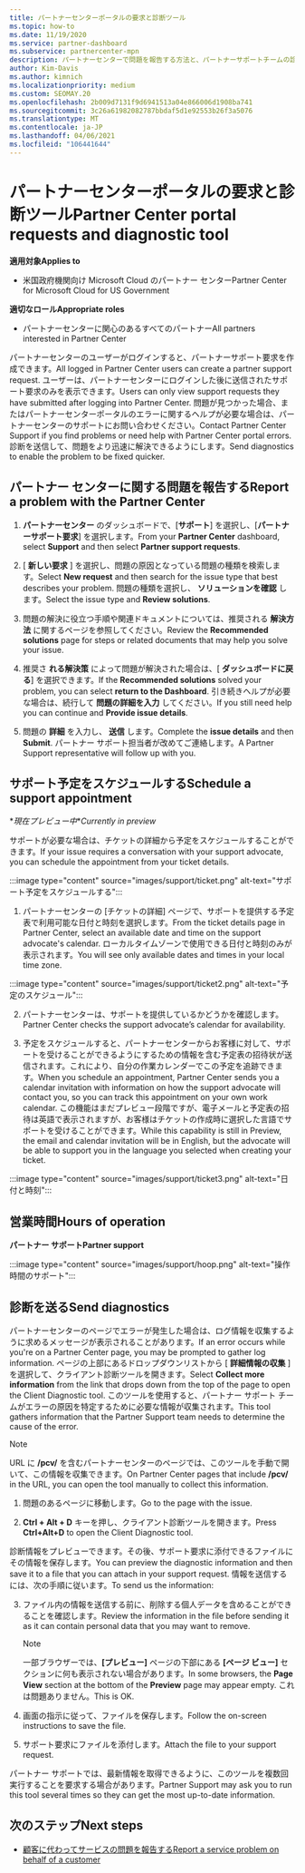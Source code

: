 ```yaml
---
title: パートナーセンターポータルの要求と診断ツール
ms.topic: how-to
ms.date: 11/19/2020
ms.service: partner-dashboard
ms.subservice: partnercenter-mpn
description: パートナーセンターで問題を報告する方法と、パートナーサポートチームの診断情報を収集する方法について説明します。
author: Kim-Davis
ms.author: kimnich
ms.localizationpriority: medium
ms.custom: SEOMAY.20
ms.openlocfilehash: 2b009d7131f9d6941513a04e866006d1908ba741
ms.sourcegitcommit: 3c26a61982082787bbdaf5d1e92553b26f3a5076
ms.translationtype: MT
ms.contentlocale: ja-JP
ms.lasthandoff: 04/06/2021
ms.locfileid: "106441644"
---
```

# <a name="partner-center-portal-requests-and-diagnostic-tool"></a><span data-ttu-id="5d171-103">パートナーセンターポータルの要求と診断ツール</span><span class="sxs-lookup"><span data-stu-id="5d171-103">Partner Center portal requests and diagnostic tool</span></span>

<span data-ttu-id="5d171-104">**適用対象**</span><span class="sxs-lookup"><span data-stu-id="5d171-104">**Applies to**</span></span>

- <span data-ttu-id="5d171-105">米国政府機関向け Microsoft Cloud のパートナー センター</span><span class="sxs-lookup"><span data-stu-id="5d171-105">Partner Center for Microsoft Cloud for US Government</span></span>

<span data-ttu-id="5d171-106">**適切なロール**</span><span class="sxs-lookup"><span data-stu-id="5d171-106">**Appropriate roles**</span></span>

- <span data-ttu-id="5d171-107">パートナーセンターに関心のあるすべてのパートナー</span><span class="sxs-lookup"><span data-stu-id="5d171-107">All partners interested in Partner Center</span></span>

<span data-ttu-id="5d171-108">パートナーセンターのユーザーがログインすると、パートナーサポート要求を作成できます。</span><span class="sxs-lookup"><span data-stu-id="5d171-108">All logged in Partner Center users can create a partner support request.</span></span> <span data-ttu-id="5d171-109">ユーザーは、パートナーセンターにログインした後に送信されたサポート要求のみを表示できます。</span><span class="sxs-lookup"><span data-stu-id="5d171-109">Users can only view support requests they have submitted after logging into Partner Center.</span></span>
<span data-ttu-id="5d171-110">問題が見つかった場合、またはパートナーセンターポータルのエラーに関するヘルプが必要な場合は、パートナーセンターのサポートにお問い合わせください。</span><span class="sxs-lookup"><span data-stu-id="5d171-110">Contact Partner Center Support if you find problems or need help with Partner Center portal errors.</span></span> <span data-ttu-id="5d171-111">診断を送信して、問題をより迅速に解決できるようにします。</span><span class="sxs-lookup"><span data-stu-id="5d171-111">Send diagnostics to enable the problem to be fixed quicker.</span></span>

## <a name="report-a-problem-with-the-partner-center"></a><span data-ttu-id="5d171-112">パートナー センターに関する問題を報告する</span><span class="sxs-lookup"><span data-stu-id="5d171-112">Report a problem with the Partner Center</span></span>

1. <span data-ttu-id="5d171-113">**パートナーセンター** のダッシュボードで、[**サポート**] を選択し、[**パートナーサポート要求**] を選択します。</span><span class="sxs-lookup"><span data-stu-id="5d171-113">From your **Partner Center** dashboard, select **Support** and then select **Partner support requests**.</span></span>

2. <span data-ttu-id="5d171-114">[ **新しい要求** ] を選択し、問題の原因となっている問題の種類を検索します。</span><span class="sxs-lookup"><span data-stu-id="5d171-114">Select **New request** and then search for the issue type that best describes your problem.</span></span> <span data-ttu-id="5d171-115">問題の種類を選択し、 **ソリューションを確認** します。</span><span class="sxs-lookup"><span data-stu-id="5d171-115">Select the issue type and **Review solutions**.</span></span>

3. <span data-ttu-id="5d171-116">問題の解決に役立つ手順や関連ドキュメントについては、推奨される **解決方法** に関するページを参照してください。</span><span class="sxs-lookup"><span data-stu-id="5d171-116">Review the **Recommended solutions** page for steps or related documents that may help you solve your issue.</span></span>

4. <span data-ttu-id="5d171-117">推奨さ **れる解決策** によって問題が解決された場合は、[ **ダッシュボードに戻る**] を選択できます。</span><span class="sxs-lookup"><span data-stu-id="5d171-117">If the **Recommended solutions** solved your problem, you can select **return to the Dashboard**.</span></span> <span data-ttu-id="5d171-118">引き続きヘルプが必要な場合は、続行して **問題の詳細を入力** してください。</span><span class="sxs-lookup"><span data-stu-id="5d171-118">If you still need help you can continue and **Provide issue details**.</span></span>

5. <span data-ttu-id="5d171-119">問題の **詳細** を入力し、 **送信** します。</span><span class="sxs-lookup"><span data-stu-id="5d171-119">Complete the **issue details** and then **Submit**.</span></span> <span data-ttu-id="5d171-120">パートナー サポート担当者が改めてご連絡します。</span><span class="sxs-lookup"><span data-stu-id="5d171-120">A Partner Support representative will follow up with you.</span></span>

## <a name="schedule-a-support-appointment"></a><span data-ttu-id="5d171-121">サポート予定をスケジュールする</span><span class="sxs-lookup"><span data-stu-id="5d171-121">Schedule a support appointment</span></span> 

<span data-ttu-id="5d171-122">\**現在プレビュー中*</span><span class="sxs-lookup"><span data-stu-id="5d171-122">\**Currently in preview*</span></span>

<span data-ttu-id="5d171-123">サポートが必要な場合は、チケットの詳細から予定をスケジュールすることができます。</span><span class="sxs-lookup"><span data-stu-id="5d171-123">If your issue requires a conversation with your support advocate, you can schedule the appointment from your ticket details.</span></span>

:::image type="content" source="images/support/ticket.png" alt-text="サポート予定をスケジュールする":::

1.  <span data-ttu-id="5d171-125">パートナーセンターの [チケットの詳細] ページで、サポートを提供する予定表で利用可能な日付と時刻を選択します。</span><span class="sxs-lookup"><span data-stu-id="5d171-125">From the ticket details page in Partner Center, select an available date and time on the support advocate's calendar.</span></span> <span data-ttu-id="5d171-126">ローカルタイムゾーンで使用できる日付と時刻のみが表示されます。</span><span class="sxs-lookup"><span data-stu-id="5d171-126">You will see only available dates and times in your local time zone.</span></span>

:::image type="content" source="images/support/ticket2.png" alt-text="予定のスケジュール":::

2. <span data-ttu-id="5d171-128">パートナーセンターは、サポートを提供しているかどうかを確認します。</span><span class="sxs-lookup"><span data-stu-id="5d171-128">Partner Center checks the support advocate’s  calendar for availability.</span></span>

1. <span data-ttu-id="5d171-129">予定をスケジュールすると、パートナーセンターからお客様に対して、サポートを受けることができるようにするための情報を含む予定表の招待状が送信されます。これにより、自分の作業カレンダーでこの予定を追跡できます。</span><span class="sxs-lookup"><span data-stu-id="5d171-129">When you schedule an appointment, Partner Center sends you a calendar invitation with information on how the support advocate will contact you, so you can track this appointment on your own work calendar.</span></span>  <span data-ttu-id="5d171-130">この機能はまだプレビュー段階ですが、電子メールと予定表の招待は英語で表示されますが、お客様はチケットの作成時に選択した言語でサポートを受けることができます。</span><span class="sxs-lookup"><span data-stu-id="5d171-130">While this capability is still in Preview, the email and calendar invitation will be in English, but the advocate will be able to support you in the language you selected when creating your ticket.</span></span>

:::image type="content" source="images/support/ticket3.png" alt-text="日付と時刻":::

## <a name="hours-of-operation"></a><span data-ttu-id="5d171-132">営業時間</span><span class="sxs-lookup"><span data-stu-id="5d171-132">Hours of operation</span></span>

<span data-ttu-id="5d171-133">**パートナー サポート**</span><span class="sxs-lookup"><span data-stu-id="5d171-133">**Partner support**</span></span>

:::image type="content" source="images/support/hoop.png" alt-text="操作時間のサポート":::

## <a name="send-diagnostics"></a><span data-ttu-id="5d171-135">診断を送る</span><span class="sxs-lookup"><span data-stu-id="5d171-135">Send diagnostics</span></span>

<span data-ttu-id="5d171-136">パートナーセンターのページでエラーが発生した場合は、ログ情報を収集するように求めるメッセージが表示されることがあります。</span><span class="sxs-lookup"><span data-stu-id="5d171-136">If an error occurs while you're on a Partner Center page, you may be prompted to gather log information.</span></span> <span data-ttu-id="5d171-137">ページの上部にあるドロップダウンリストから [ **詳細情報の収集** ] を選択して、クライアント診断ツールを開きます。</span><span class="sxs-lookup"><span data-stu-id="5d171-137">Select **Collect more information** from the link that drops down from the top of the page to open the Client Diagnostic tool.</span></span> <span data-ttu-id="5d171-138">このツールを使用すると、パートナー サポート チームがエラーの原因を特定するために必要な情報が収集されます。</span><span class="sxs-lookup"><span data-stu-id="5d171-138">This tool gathers information that the Partner Support team needs to determine the cause of the error.</span></span> 

>[!NOTE]
><span data-ttu-id="5d171-139">URL に **/pcv/** を含むパートナーセンターのページでは、このツールを手動で開いて、この情報を収集できます。</span><span class="sxs-lookup"><span data-stu-id="5d171-139">On Partner Center pages that include **/pcv/** in the URL, you can open the tool manually to collect this information.</span></span>

1. <span data-ttu-id="5d171-140">問題のあるページに移動します。</span><span class="sxs-lookup"><span data-stu-id="5d171-140">Go to the page with the issue.</span></span>

2. <span data-ttu-id="5d171-141">**Ctrl + Alt + D** キーを押し、クライアント診断ツールを開きます。</span><span class="sxs-lookup"><span data-stu-id="5d171-141">Press **Ctrl+Alt+D** to open the Client Diagnostic tool.</span></span>

<span data-ttu-id="5d171-142">診断情報をプレビューできます。その後、サポート要求に添付できるファイルにその情報を保存します。</span><span class="sxs-lookup"><span data-stu-id="5d171-142">You can preview the diagnostic information and then save it to a file that you can attach in your support request.</span></span> <span data-ttu-id="5d171-143">情報を送信するには、次の手順に従います。</span><span class="sxs-lookup"><span data-stu-id="5d171-143">To send us the information:</span></span>

3. <span data-ttu-id="5d171-144">ファイル内の情報を送信する前に、削除する個人データを含めることができることを確認します。</span><span class="sxs-lookup"><span data-stu-id="5d171-144">Review the information in the file before sending it as it can contain personal data that you may want to remove.</span></span>

    >[!NOTE]
    ><span data-ttu-id="5d171-145">一部ブラウザーでは、**[プレビュー]** ページの下部にある **[ページ ビュー]** セクションに何も表示されない場合があります。</span><span class="sxs-lookup"><span data-stu-id="5d171-145">In some browsers, the **Page View** section at the bottom of the **Preview** page may appear empty.</span></span> <span data-ttu-id="5d171-146">これは問題ありません。</span><span class="sxs-lookup"><span data-stu-id="5d171-146">This is OK.</span></span>

4. <span data-ttu-id="5d171-147">画面の指示に従って、ファイルを保存します。</span><span class="sxs-lookup"><span data-stu-id="5d171-147">Follow the on-screen instructions to save the file.</span></span>

5. <span data-ttu-id="5d171-148">サポート要求にファイルを添付します。</span><span class="sxs-lookup"><span data-stu-id="5d171-148">Attach the file to your support request.</span></span>

<span data-ttu-id="5d171-149">パートナー サポートでは、最新情報を取得できるように、このツールを複数回実行することを要求する場合があります。</span><span class="sxs-lookup"><span data-stu-id="5d171-149">Partner Support may ask you to run this tool several times so they can get the most up-to-date information.</span></span>

## <a name="next-steps"></a><span data-ttu-id="5d171-150">次のステップ</span><span class="sxs-lookup"><span data-stu-id="5d171-150">Next steps</span></span>

- [<span data-ttu-id="5d171-151">顧客に代わってサービスの問題を報告する</span><span class="sxs-lookup"><span data-stu-id="5d171-151">Report a service problem on behalf of a customer</span></span>](report-problems-on-behalf-of-a-customer.md)
